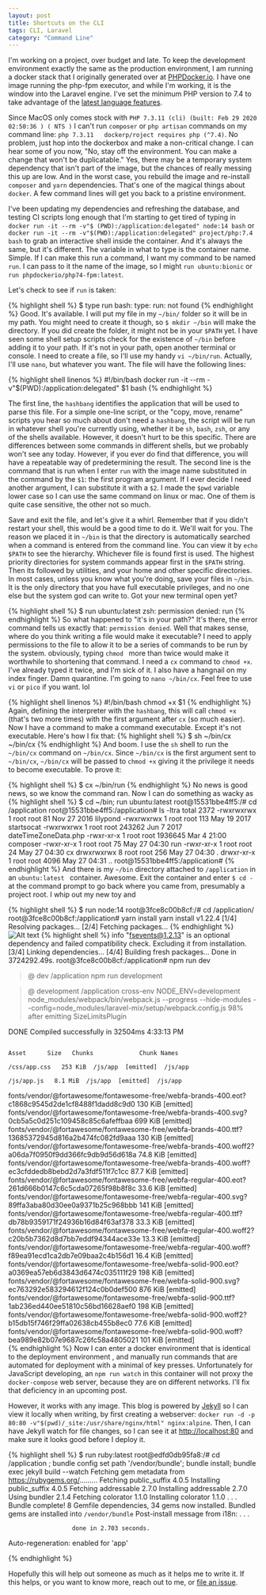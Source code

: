 ```yaml
---
layout: post
title: Shortcuts on the CLI
tags: CLI, Laravel
category: "Command Line"
---
```

I'm working on a project, over budget and late. To keep the development environment
exactly the same as the production environment, I am running a docker stack that I
originally generated over at [PHPDocker.io](https://phpdocker.io/generator). I have
one image running the php-fpm executor, and while I'm working, it is the window
into the Laravel engine. I've set the minimum PHP version to 7.4 to take
advantage of the [latest language features](https://www.php.net/migration74).

Since MacOS only comes stock with `PHP 7.3.11 (cli) (built: Feb 29 2020 02:50:36
) ( NTS )` I can't run `composer` or `php artisan` commands on my command line: `php
   7.3.11   dockerp/roject requires php (^7.4)`. No problem, just hop into
the dockerbox and make a non-critical change. I can hear some of you now, "No, stay
off the environment. You can make a change that won't be duplicatable." Yes, there
may be a temporary system dependency that isn't part of the image, but the chances
of really messing this up are low. And in the worst case, you rebuild the
image and re-install `composer` and `yarn` dependencies. That's one of the magical
things about `docker`. A few command lines will get you back to a pristine environment.

I've been updating my dependencies and refreshing the database, and testing CI scripts
long enough that I'm starting to get tired of typing in `docker run -it --rm -v"$
 (PWD):/application:delegated" node:14 bash` or
`docker run -it --rm -v"$(PWD):/application:delegated" project/php:7.4 bash` to grab
an interactive shell inside the container. And it's always the same, but it's
different. The variable in what to type is the container name. Simple. If I can
make this run a command, I want my command to be named `run`. I can pass to it the
name of the image, so I might `run ubuntu:bionic` or `run phpdockerio/php74-fpm:latest`.
 
Let's check to see if `run` is taken:

{% highlight shell %}
$ type run 
bash: type: run: not found
{% endhighlight %}
Good. It's available. I will put my file in my `~/bin/` folder so it will be in my path.
You might need to create it though, so `$ mkdir ~/bin` will make the directory. If
you did create the folder, it might not be in your `$PATH` yet. I have seen some
shell setup scripts check for the existence of `~/bin` before adding it to your
path. If it's not in your path, open another terminal or console. I need to create
a file, so I'll use my handy `vi ~/bin/run`. Actually, I'll use `nano`, but
whatever you want. The file will have the following lines:

{% highlight shell linenos %}
#!/bin/bash
docker run -it --rm -v"$(PWD):/application:delegated" $1 bash
{% endhighlight %}

The first line, the `hashbang` identifies the application that will be used to parse
this file. For a simple one-line script, or the "copy, move, rename" scripts you
hear so much about don't need a `hashbang`, the script will be run in whatever
shell you're currently using, whether it be `sh`, `bash`, `zsh`, or any of the
shells available. However, it doesn't hurt to be this specific. There are
differences between some commands in different shells, but we probably won't see
any today. However, if you ever do find that difference, you will have a
repeatable way of predetermining the result. The second line is the command
that is run when I enter `run` with the image name substituted in the command
by the `$1`: the first program argument. If I ever decide I need another
argument, I can substitute it with a `$2`. I made the `$pwd` variable lower case so I
can use the same command on linux or mac. One of them is quite case sensitive, the other
not so much.
 
Save and exit the file, and let's give it a whirl. Remember that if you didn't
restart your shell, this would be a good time to do it. We'll wait for you. The
reason we placed it in `~/bin` is that the directory is automatically searched when
a command is entered from the command line. You can view it by `echo $PATH` to see
the hierarchy. Whichever file is found first is used. The highest priority
directories for system commands appear first in the `$PATH` string. Then its
followed by utilities, and your home and other specific directories. In most cases,
unless you know what you're doing, save your files in `~/bin`. It is the only
directory that you have full executable privileges, and no one else but the
system god can write to. Got your new terminal open yet?

{% highlight shell %}
$ run ubuntu:latest
zsh: permission denied: run
{% endhighlight %}
So what happened to "it's in your path?" It's there, the error command tells us
exactly that: `permission denied`. Well that makes sense, where do you think writing
a file would make it executable? I need to apply permissions to the file to allow
it to be a series of commands to be run by the system. obviously, typing `chmod
` more than twice would make it worthwhile to shortening that command. I need a
`cx` command to `chmod +x`. I've already typed it twice, and I'm sick of it. I
also have a hangnail on my index finger. Damn quarantine. I'm
going to `nano ~/bin/cx`. Feel free to use `vi` or `pico` if you want. lol
 
{% highlight shell linenos %}
#!/bin/bash
chmod +x $1
{% endhighlight %}
Again, defining the interpreter with the `hashbang`, this will call `chmod +x`
(that's two more times) with the first argument after `cx` (so much easier). Now I have a
command to make a command executable. Except it's not executable. Here's how I fix
that:
{% highlight shell %}
$ sh ~/bin/cx ~/bin/cx
{% endhighlight %}
And boom. I use the `sh` shell to run the `~/bin/cx` command on `~/bin/cx`. Since
`~/bin/cx` is the first argument sent to `~/bin/cx`, `~/bin/cx` will be passed to
`chmod +x` giving it the privilege it needs to become executable. To prove it:

{% highlight shell %}
$ cx ~/bin/run
{% endhighlight %}
No news is good news, so we know the command ran. Now I can do something as wacky as 
{% highlight shell %}
$ cd ~/bin; run ubuntu:latest
root@15531bbe4ff5:/# cd /application
root@15531bbe4ff5:/application# ls -ltra
total 2372
-rwxrwxrwx 1 root root     81 Nov 27  2016 lilypond
-rwxrwxrwx 1 root root     113 May 19  2017 startsocat
-rwxrwxrwx 1 root root  243262 Jun  7  2017 dateTimeZoneData.php
-rwxr-xr-x 1 root root 1936645 Mar  4 21:00 composer
-rwxr-xr-x 1 root root      75 May 27 04:30 run
-rwxr-xr-x 1 root root      24 May 27 04:30 cx
drwxrwxrwx 8 root root     256 May 27 04:30 .
drwxr-xr-x 1 root root    4096 May 27 04:31 ..
root@15531bbe4ff5:/application# 
{% endhighlight %}
And there is my `~/bin` directory attached to `/application` in an `ubuntu:latest
` container. Awesome. Exit the container and enter `$ cd -` at the command prompt to
go back where you came from, presumably a project root. I whip out my new toy and

{% highlight shell %}
$ run node:14
root@3fce8c00b8cf:/# cd /application/
root@3fce8c00b8cf:/application# yarn install
yarn install v1.22.4
[1/4] Resolving packages...
[2/4] Fetching packages...
{% endhighlight %}
![Alt text](https://i3.kym-cdn.com/photos/images/original/000/401/463/ee2.png)
{% highlight shell %}
info "fsevents@1.2.13" is an optional dependency and failed compatibility check. Excluding it from installation.
[3/4] Linking dependencies...
[4/4] Building fresh packages...
Done in 3724292.49s.
root@3fce8c00b8cf:/application# npm run dev

> @ dev /application
> npm run development


> @ development /application
> cross-env NODE_ENV=development node_modules/webpack/bin/webpack.js --progress --hide-modules --config=node_modules/laravel-mix/setup/webpack.config.js
98% after emitting SizeLimitsPlugin

 DONE  Compiled successfully in 32504ms                                                                                              4:33:13 PM

                                                                                              Asset      Size   Chunks             Chunk Names
                                                                                       /css/app.css   253 KiB  /js/app  [emitted]  /js/app
                                                                                         /js/app.js   8.1 MiB  /js/app  [emitted]  /js/app
   fonts/vendor/@fortawesome/fontawesome-free/webfa-brands-400.eot?c1868c9545d2de1cf8488f1dadd8c9d0   130 KiB           [emitted]  
   fonts/vendor/@fortawesome/fontawesome-free/webfa-brands-400.svg?0cb5a5c0d251c109458c85c6afeffbaa   699 KiB           [emitted]  
   fonts/vendor/@fortawesome/fontawesome-free/webfa-brands-400.ttf?13685372945d816a2b474fc082fd9aaa   130 KiB           [emitted]  
 fonts/vendor/@fortawesome/fontawesome-free/webfa-brands-400.woff2?a06da7f0950f9dd366fc9db9d56d618a  74.8 KiB           [emitted]  
  fonts/vendor/@fortawesome/fontawesome-free/webfa-brands-400.woff?ec3cfddedb8bebd2d7a3fdf511f7c1cc  87.7 KiB           [emitted]  
  fonts/vendor/@fortawesome/fontawesome-free/webfa-regular-400.eot?261d666b0147c6c5cda07265f98b8f8c  33.6 KiB           [emitted]  
  fonts/vendor/@fortawesome/fontawesome-free/webfa-regular-400.svg?89ffa3aba80d30ee0a9371b25c968bbb   141 KiB           [emitted]  
  fonts/vendor/@fortawesome/fontawesome-free/webfa-regular-400.ttf?db78b9359171f24936b16d84f63af378  33.3 KiB           [emitted]  
fonts/vendor/@fortawesome/fontawesome-free/webfa-regular-400.woff2?c20b5b7362d8d7bb7eddf94344ace33e  13.3 KiB           [emitted]  
 fonts/vendor/@fortawesome/fontawesome-free/webfa-regular-400.woff?f89ea91ecd1ca2db7e09baa2c4b156d1  16.4 KiB           [emitted]  
    fonts/vendor/@fortawesome/fontawesome-free/webfa-solid-900.eot?a0369ea57eb6d3843d6474c035111f29   198 KiB           [emitted]  
    fonts/vendor/@fortawesome/fontawesome-free/webfa-solid-900.svg?ec763292e583294612f124c0b0def500   876 KiB           [emitted]  
    fonts/vendor/@fortawesome/fontawesome-free/webfa-solid-900.ttf?1ab236ed440ee51810c56bd16628aef0   198 KiB           [emitted]  
  fonts/vendor/@fortawesome/fontawesome-free/webfa-solid-900.woff2?b15db15f746f29ffa02638cb455b8ec0  77.6 KiB           [emitted]  
   fonts/vendor/@fortawesome/fontawesome-free/webfa-solid-900.woff?bea989e82b07e9687c26fc58a4805021   101 KiB           [emitted]  
{% endhighlight %}
Now I can enter a docker environment that is identical to the deployment environment
, and manually run commands that are automated for deployment with a minimal of key
presses. Unfortunately for JavaScript developing, an `npm run watch` in this container will
 not proxy the `docker-compose` web server, because they are on different networks.
 I'll fix that deficiency in an upcoming post. 
 
 However, it works with any image. This blog is powered by
[Jekyll](https://jekyllrb.com/) so I can view it locally when writing, by first
creating a webserver:
`docker run -d -p 80:80 -v"$(pwd)/_site:/usr/share/nginx/html" nginx:alpine`.
Then, I can have Jekyll watch for file changes, so I can see it at <http://localhost:80> and
make sure it looks good before I deploy it.

{% highlight shell %}
$ run ruby:latest
  root@edfd0db95fa8:/# cd /application ; bundle config set path '/vendor/bundle'; bundle install; bundle exec jekyll build --watch
  Fetching gem metadata from https://rubygems.org/.........
  Fetching public_suffix 4.0.5
  Installing public_suffix 4.0.5
  Fetching addressable 2.7.0
  Installing addressable 2.7.0
  Using bundler 2.1.4
  Fetching colorator 1.1.0
  Installing colorator 1.1.0
  .
  .
  .
  Bundle complete! 8 Gemfile dependencies, 34 gems now installed.
  Bundled gems are installed into `/vendor/bundle`
  Post-install message from i18n:
  .
  .
  .

                      done in 2.703 seconds.
   Auto-regeneration: enabled for 'app'

{% endhighlight %}

Hopefully this will help out someone as much as it helps me to write it. If this
helps, or you want to know more, reach out to me, or
[file an issue](https://gitlab.com/jefhar/jefhar.gitlab.io/-/issues).
